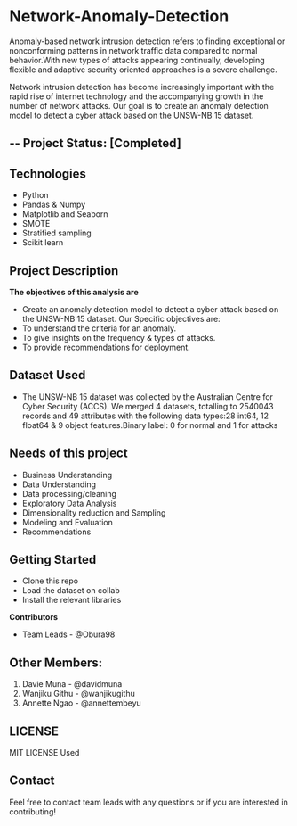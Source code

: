 # Network-Anomaly-Detection


Anomaly-based network intrusion detection refers to finding exceptional or nonconforming patterns in network traffic data compared to normal behavior.With new types of attacks appearing continually, developing flexible and adaptive security oriented approaches is a severe challenge. 

Network intrusion detection has become increasingly important with the rapid rise of internet technology and the accompanying growth in the number of network attacks. Our goal is to create an anomaly detection model to detect a cyber attack based on the UNSW-NB 15 dataset.


## -- Project Status: [Completed]


## Technologies
- Python
- Pandas & Numpy  
- Matplotlib and Seaborn
- SMOTE
- Stratified sampling
- Scikit learn

## Project Description

**The objectives of this analysis are**
- Create an anomaly detection model to detect a cyber attack based on the UNSW-NB 15 dataset. Our Specific objectives are:
- To understand the criteria for an anomaly.
- To give insights on the frequency & types of attacks.
- To provide recommendations for deployment.




## Dataset Used
- The UNSW-NB 15 dataset was collected by the Australian Centre for Cyber Security (ACCS). We merged 4 datasets, totalling to 2540043 records and 49 attributes with the following data types:28 int64, 12 float64 & 9 object features.Binary label: 0 for normal and 1 for attacks

## Needs of this project
- Business Understanding
- Data Understanding
- Data processing/cleaning
- Exploratory Data Analysis
- Dimensionality reduction and Sampling
- Modeling and Evaluation
- Recommendations

## Getting Started
- Clone this repo 
- Load the dataset on collab
- Install the relevant libraries

**Contributors**
- Team Leads - @Obura98

## Other Members:
1. Davie Muna - @davidmuna
2. Wanjiku Githu - @wanjikugithu
3. Annette Ngao - @annettembeyu

## LICENSE
MIT LICENSE Used

## Contact
Feel free to contact team leads with any questions or if you are interested in contributing!
